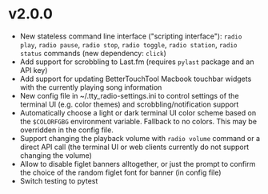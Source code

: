 v2.0.0
======

* New stateless command line interface ("scripting interface"): `radio play`, `radio pause`, `radio stop`, `radio toggle`, `radio station`, `radio status` commands (new dependency: `click`)
* Add support for scrobbling to Last.fm (requires `pylast` package and an API key)
* Add support for updating BetterTouchTool Macbook touchbar widgets with the currently playing song information
* New config file in ~/.tty_radio-settings.ini to control settings of the terminal UI (e.g. color themes) and scrobbling/notification support
* Automatically choose a light or dark terminal UI color scheme based on the `$COLORFGBG` environment variable. Fallback to no colors. This may be overridden in the config file.
* Support changing the playback volume with `radio volume` command or a direct API call (the terminal UI or web clients currently do not support changing the volume)
* Allow to disable figlet banners alltogether, or just the prompt to confirm the choice of the random figlet font for banner (in config file)
* Switch testing to pytest
